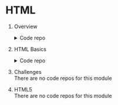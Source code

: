 # HTML
1. Overview
	<details>
		<summary>Code repo</summary>

	- [Creating your first HTML page (03.2 Code repo)](https://github.com/HenestrosaConH/sololearn/tree/main/HTML/1.%20Overview/03.2%20Code%20repo)	 
	</details>
2. HTML Basics
	<details>
		<summary>Code repo</summary>

	- [Headings, lines, comments (06.2 Code repo)](https://github.com/HenestrosaConH/sololearn/tree/main/HTML/2.%20HTML%20basics/06.2%20Code%20repo)	 
	- [Text formatting (08.2 Code repo)](https://github.com/HenestrosaConH/sololearn/tree/main/HTML/2.%20HTML%20basics/08.2%20Code%20repo)	 
	- [Blog project: about me (09.2 Code repo)](https://github.com/HenestrosaConH/sololearn/tree/main/HTML/2.%20HTML%20basics/09.2%20Code%20repo)	 
	- [Images (12.2 Code repo)](https://github.com/HenestrosaConH/sololearn/tree/main/HTML/2.%20HTML%20basics/12.2%20Code%20repo)	 
	- [Lists (13.2 Code repo)](https://github.com/HenestrosaConH/sololearn/tree/main/HTML/2.%20HTML%20basics/13.2%20Code%20repo)	 
	- [Tables (15.2 Code repo)](https://github.com/HenestrosaConH/sololearn/tree/main/HTML/2.%20HTML%20basics/15.2%20Code%20repo)	 
	- [Links (16.2 Code repo)](https://github.com/HenestrosaConH/sololearn/tree/main/HTML/2.%20HTML%20basics/16.2%20Code%20repo)	 
	- [Forms (19.2 Code repo)](https://github.com/HenestrosaConH/sololearn/tree/main/HTML/2.%20HTML%20basics/19.2%20Code%20repo)	 
	- [Blog project: contact form (20.2 Code repo)](https://github.com/HenestrosaConH/sololearn/tree/main/HTML/2.%20HTML%20basics/20.2%20Code%20repo)	 
	</details>
3. Challenges  
	There are no code repos for this module
4. HTML5  
	There are no code repos for this module